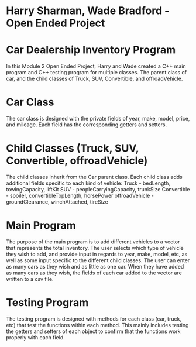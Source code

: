 # Harry Sharman, Wade Bradford - Open Ended Project
# Car Dealership Inventory Program
In this Module 2 Open Ended Project, Harry and Wade created a C++ main program and C++ testing program for multiple classes. The parent class of car, and the child classes of Truck, SUV, Convertible, and offroadVehicle.
# Car Class
The car class is designed with the private fields of year, make, model, price, and mileage. Each field has the corresponding getters and setters.
# Child Classes (Truck, SUV, Convertible, offroadVehicle)
The child classes inherit from the Car parent class. Each child class adds additional fields specific to each kind of vehicle:
Truck - bedLength, towingCapacity, liftKit
SUV - peopleCarryingCapacity, trunkSize
Convertible - spoiler, convertibleTopLength, horsePower
offroadVehicle - groundClearance, winchAttached, tireSize
# Main Program
The purpose of the main program is to add different vehicles to a vector that represents the total inventory. The user selects which type of vehicle they wish to add, and provide input in regards to year, make, model, etc, as well as some input specific to the different child classes. The user can enter as many cars as they wish and as little as one car. When they have added as many cars as they wish, the fields of each car added to the vector are written to a csv file.
# Testing Program
The testing program is designed with methods for each class (car, truck, etc) that test the functions within each method. This mainly includes testing the getters and setters of each object to confirm that the functions work properly with each field.
